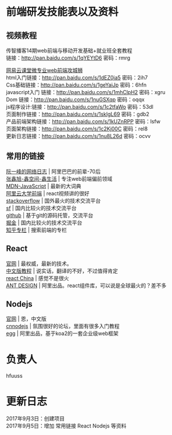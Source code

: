 # 前端研发技能表以及资料

## 视频教程
传智播客14期web前端与移动开发基础+就业班全套教程    
链接：http://pan.baidu.com/s/1qYEYtD6 密码：rmrg

[网易云课堂微专业web前端攻城狮](http://study.163.com/topics/Front_end/)    
 html入门链接：http://pan.baidu.com/s/1dEZ0ja5 密码：2ih7   
 Css基础链接：http://pan.baidu.com/s/1geYaiJp 密码：6hfn  
javascript入门 链接：http://pan.baidu.com/s/1mhClpH2 密码：xgru   
Dom 链接：http://pan.baidu.com/s/1nuGSXqp 密码：oqqx      
js程序设计:链接：http://pan.baidu.com/s/1c2tfaWo 密码：53dl      
页面制作链接：http://pan.baidu.com/s/1skIgL69 密码：gdb2   
 产品前端架构链接：http://pan.baidu.com/s/1kUZnRPP 密码：lsfw  
 页面架构链接：http://pan.baidu.com/s/1c2Kj00C 密码：rel8  
 更新日志链接：http://pan.baidu.com/s/1nu8L26d 密码：ocvv
## 常用的链接
[阮一峰的网络日志](http://www.ruanyifeng.com/blog/) | 阿里巴巴的前辈-70后   
[张鑫旭-鑫空间-鑫生活](http://www.zhangxinxu.com/wordpress/) | 专注web前端偏前领域   
[MDN-JavaScript](https://developer.mozilla.org/zh-CN/docs/Web/JavaScript) | 最新的大词典   
[阿里云大学前端](https://edu.aliyun.com/course/explore/frontend) | react视频讲的很好   
[stackoverflow](https://stackoverflow.com/) | 国外最火的技术交流平台   
[sf](https://segmentfault.com) | 国内比较火的技术交流平台   
[github](http://www.github.com/) | 基于git的源码托管，交流平台   
[掘金](https://juejin.im/timeline/frontend) | 国内比较火的技术交流平台   
[知乎专栏](https://zhuanlan.zhihu.com/) | 搜索前端的专栏   

## React
[官网](https://facebook.github.io/react/) | 最权威，最新的技术。   
[中文版教程](https://doc.react-china.org/react/) | 说实话，翻译的不好，不过值得肯定  
[react China](http://react-china.org/)  | 感觉不是很火   
[ANT DESIGN](https://ant.design/index-cn) | 阿里出品。react组件库，可以说是全球最火的？差不多
## Nodejs
[官网](https://nodejs.org/zh-cn/) | 恩，中文版     
[cnnodejs](https://cnodejs.org/) | 氛围很好的论坛，里面有很多入门教程   
[egg](https://eggjs.org/) | 阿里出品，基于koa2的一套企业级web框架
# 负责人
hfuuss

# 更新日志
2017年9月3日：创建项目    
2017年9月5日：增加 常用链接 React Nodejs 等资料